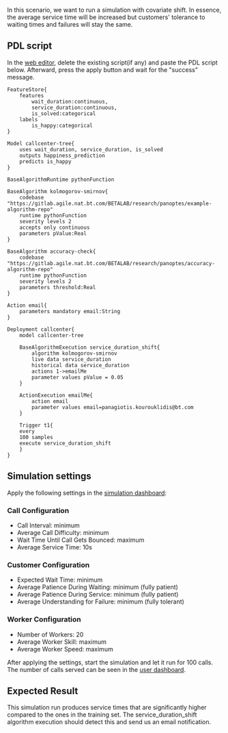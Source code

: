 In this scenario, we want to run a simulation with covariate shift. In essence, the average service time will be increased but customers' tolerance to waiting times and failures will stay the same.

## PDL script
In the [web editor](http://editor.panoptes.uk/), delete the existing script(if any) and paste the PDL script below. Afterward, press the apply button and wait for the "success" message.
```
FeatureStore{
	features
	    wait_duration:continuous,
	    service_duration:continuous,
	    is_solved:categorical
	labels 
	    is_happy:categorical
}

Model callcenter-tree{
    uses wait_duration, service_duration, is_solved
    outputs happiness_prediction
    predicts is_happy
}

BaseAlgorithmRuntime pythonFunction

BaseAlgorithm kolmogorov-smirnov{
	codebase "https://gitlab.agile.nat.bt.com/BETALAB/research/panoptes/example-algorithm-repo"
	runtime pythonFunction
	severity levels 2
	accepts only continuous
	parameters pValue:Real
}

BaseAlgorithm accuracy-check{
	codebase "https://gitlab.agile.nat.bt.com/BETALAB/research/panoptes/accuracy-algorithm-repo"
	runtime pythonFunction
	severity levels 2
	parameters threshold:Real
}

Action email{
	parameters mandatory email:String
}

Deployment callcenter{
	model callcenter-tree
	
	BaseAlgorithmExecution service_duration_shift{
		algorithm kolmogorov-smirnov
		live data service_duration
		historical data service_duration
		actions 1->emailMe
		parameter values pValue = 0.05
	}
	
	ActionExecution emailMe{
		action email
		parameter values email=panagiotis.kourouklidis@bt.com
	}
	
	Trigger t1{
	every
	100 samples
	execute service_duration_shift
	}
}
```
## Simulation settings
Apply the following settings in the [simulation dashboard](https://ui.digitaltwin.callcentre.panoptes.betalab.rp.bt.com/):

### Call Configuration
- Call Interval: minimum
- Average Call Difficulty: minimum
- Wait Time Until Call Gets Bounced: maximum
- Average Service Time: 10s

### Customer Configuration
- Expected Wait Time: minimum
- Average Patience During Waiting: minimum (fully patient)
- Average Patience During Service: minimum (fully patient)
- Average Understanding for Failure: minimum (fully tolerant)

### Worker Configuration
- Number of Workers: 20
- Average Worker Skill: maximum
- Average Worker Speed: maximum

After applying the settings, start the simulation and let it run for 100 calls. The number of calls served can be seen in the [user dashboard](https://ui.dashboard.callcentre.panoptes.betalab.rp.bt.com/).

## Expected Result
This simulation run produces service times that are significantly higher compared to the ones in the training set. The service_duration_shift algorithm execution should detect this and send us an email notification.